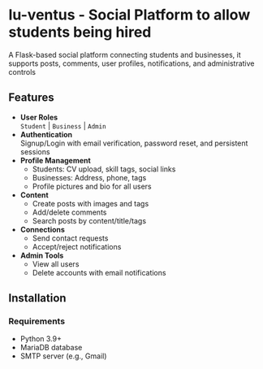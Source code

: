 # Iu-ventus - Social Platform to allow students being hired
A Flask-based social platform connecting students and businesses, it supports posts, comments, user profiles, notifications, and administrative controls

## Features
- **User Roles**  
  `Student` | `Business` | `Admin`
- **Authentication**  
  Signup/Login with email verification, password reset, and persistent sessions
- **Profile Management**  
  - Students: CV upload, skill tags, social links  
  - Businesses: Address, phone, tags  
  - Profile pictures and bio for all users
- **Content**  
  - Create posts with images and tags  
  - Add/delete comments  
  - Search posts by content/title/tags
- **Connections**  
  - Send contact requests  
  - Accept/reject notifications
- **Admin Tools**  
  - View all users  
  - Delete accounts with email notifications

## Installation
### Requirements
- Python 3.9+
- MariaDB database
- SMTP server (e.g., Gmail)
